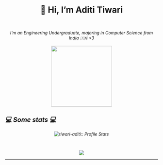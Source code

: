 <h1 align = "center">👋 Hi, I’m  Aditi Tiwari </h1>
<br />

<p align="center"><em>I'm an Engineering Undergraduate, majoring in Computer Science from India 🇮🇳 <3
</br></br>
<img align='center' src="https://i.giphy.com/media/v1.Y2lkPTc5MGI3NjExZnF6dnl3NzBqZjk4eW53cGJpYWRlMm9wMmd4d3BkcHlmZ2hrZ3AyYSZlcD12MV9pbnRlcm5hbF9naWZfYnlfaWQmY3Q9Zw/6ib6KPmkeAjDTxMxij/giphy.gif" width="200">

<h2>💻 Some stats 💻</h2>


<p align = "center"><img src="https://github-readme-stats.vercel.app/api?username=tiwari-aditi&show_icons=true&theme=synthwave" alt="tiwari-aditi:: Profile Stats" /> </p> 
<br>
<p align = "center"><a href="https://github.com/tiwari-aditi/github-readme-stats"><img align="center" src="https://github-readme-stats.vercel.app/api/top-langs/?username=tiwari-aditi&layout=compact&theme=buefy&hide_border=true" /></a></p>

---
